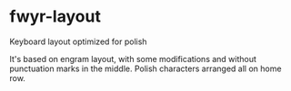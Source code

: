 # fwyr-layout
Keyboard layout optimized for polish

It's based on engram layout, with some modifications and without punctuation marks in the middle. Polish characters arranged all on home row.
